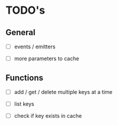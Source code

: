 # TODO's

## General
- [ ] events / emitters 
- [ ] more parameters to cache  


## Functions
- [ ] add / get / delete multiple keys at a time
- [ ] list keys
- [ ] check if key exists in cache 

